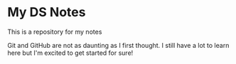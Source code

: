 # My DS Notes

This is a repository for my notes

Git and GitHub are not as daunting as I first thought.
I still have a lot to learn here but I'm excited to get started for sure!